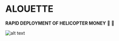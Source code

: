 # ALOUETTE

**RAPID DEPLOYMENT OF HELICOPTER MONEY** :helicopter: :money_with_wings: 

![alt text](https://github.com/alouette-admin/alouette-app/blob/master/alouette-l.png?raw=true)
